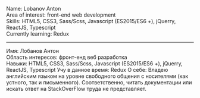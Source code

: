 Name: Lobanov Anton  
Area of interest: front-end web development  
Skills: HTML5, CSS3, Sass/Scss, Javascript (ES2015/ES6 +), jQuerry, ReactJS, Typescript  
Currently learning: Redux  

---------------------------------------------------------------------------

Имя: Лобанов Антон  
Область интересов: фронт-енд веб разработка  
Навыки: HTML5, CSS3, Sass/Scss, Javascript (ES2015/ES6 +), jQuerry, ReactJS, Typescript
Учу в данное время: Redux
О себе: Владею английским языком на уровне свободного общения с носителями (как 
устного, так и письменного). Соответственно, читать документации или искать
ответ на StackOverFlow труда не представляет.
